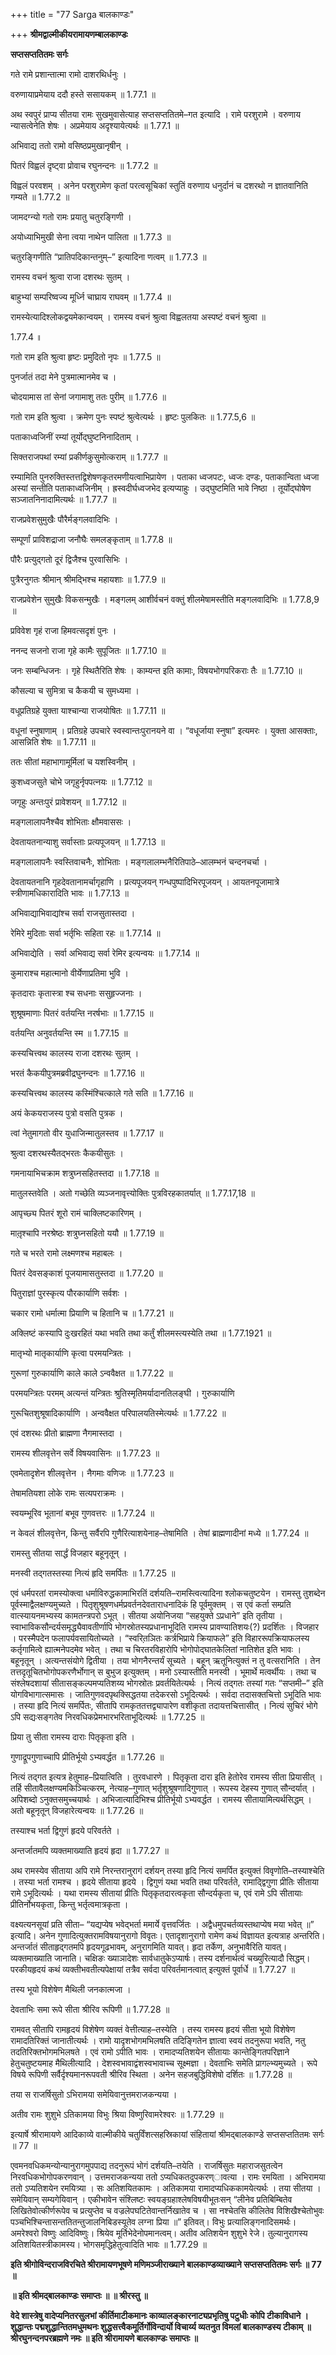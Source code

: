 +++
title = "77 Sarga बालकाण्डः"

+++
**श्रीमद्वाल्मीकीयरामायणम्बालकाण्डः**

**सप्तसप्ततितमः सर्गः**

गते रामे प्रशान्तात्मा रामो दाशरथिर्धनुः ।

वरुणायाप्रमेयाय ददौ हस्ते ससायकम् ॥ 1.77.1 ॥

अथ स्वपुरं प्राप्य सीतया रामः सुखमुवासेत्याह सप्तसप्ततितमे–गत इत्यादि । रामे परशुरामे । वरुणाय न्यासत्वेनेति शेषः । अप्रमेयाय अदृश्यायेत्यर्थः ॥ 1.77.1 ॥

अभिवाद्य ततो रामो वसिष्ठप्रमुखानृषीन् ।

पितरं विह्वलं दृष्ट्वा प्रोवाच रघुनन्दनः ॥ 1.77.2 ॥

विह्वलं परवशम् । अनेन परशुरामेण कृतां परत्वसूचिकां स्तुतिं वरुणाय धनुर्दानं च दशरथो न ज्ञातवानिति गम्यते ॥ 1.77.2 ॥

जामदग्न्यो गतो रामः प्रयातु चतुरङ्गिणी ।

अयोध्याभिमुखी सेना त्वया नाथेन पालिता ॥ 1.77.3 ॥

चतुरङ्गिणीति “प्रातिपदिकान्तनुम्–” इत्यादिना णत्वम् ॥ 1.77.3 ॥

रामस्य वचनं श्रुत्वा राजा दशरथः सुतम् ।

बाहुभ्यां सम्परिष्वज्य मूर्ध्नि चाघ्राय राघवम् ॥ 1.77.4 ॥

रामस्येत्यादिश्लोकद्वयमेकान्वयम् । रामस्य वचनं श्रुत्वा विह्वलतया अस्पष्टं वचनं श्रुत्वा ॥

1.77.4 ॥

गतो राम इति श्रुत्वा हृष्टः प्रमुदितो नृपः ॥ 1.77.5 ॥

पुनर्जातं तदा मेने पुत्रमात्मानमेव च ।

चोदयामास तां सेनां जगामाशु ततः पुरीम् ॥ 1.77.6 ॥

गतो राम इति श्रुत्वा । क्रमेण पुनः स्पष्टं श्रुत्वेत्यर्थः । हृष्टः पुलकितः ॥ 1.77.5,6 ॥

पताकाध्वजिनीं रम्यां तूर्योद्घुष्टनिनादिताम् ।

सिक्तराजपथां रम्यां प्रकीर्णकुसुमोत्कराम् ॥ 1.77.7 ॥

रम्यामिति पुनरुक्तिस्तत्तद्विशेषणकृतरमणीयत्वाभिप्रायेण । पताका ध्वजपटः, ध्वजः दण्डः, पताकान्विता ध्वजा अस्यां सन्तीति पताकाध्वजिनीम् । ह्रस्वदीर्घध्वजभेद इत्यप्याहुः । उद्घुष्टमिति भावे निष्ठा । तूर्योद्घोषेण सञ्जातनिनादामित्यर्थः ॥ 1.77.7 ॥

राजप्रवेशसुमुखैः पौरैर्मङ्गलवादिभिः ।

सम्पूर्णां प्राविशद्राजा जनौघैः समलङ्कृताम् ॥ 1.77.8 ॥

पौरैः प्रत्युद्गतो दूरं द्विजैश्च पुरवासिभिः ।

पुत्रैरनुगतः श्रीमान् श्रीमद्भिश्च महायशाः ॥ 1.77.9 ॥

राजप्रवेशेन सुमुखैः विकसन्मुखैः । मङ्गलम् आशीर्वचनं वक्तुं शीलमेषामस्तीति मङ्गलवादिभिः ॥ 1.77.8,9 ॥

प्रविवेश गृहं राजा हिमवत्सदृशं पुनः ।

ननन्द सजनो राजा गृहे कामैः सुपूजितः ॥ 1.77.10 ॥

जनः सम्बन्धिजनः । गृहे स्थितैरिति शेषः । काम्यन्त इति कामाः, विषयभोगपरिकराः तैः ॥ 1.77.10 ॥

कौसल्या च सुमित्रा च कैकयी च सुमध्यमा ।

वधूप्रतिग्रहे युक्ता याश्चान्या राजयोषितः ॥ 1.77.11 ॥

वधूनां स्नुषाणाम् । प्रतिग्रहे उपचारे स्वस्वान्तःपुरानयने वा । “वधूर्जाया स्नुषा” इत्यमरः । युक्ता आसक्ताः, आसन्निति शेषः ॥ 1.77.11 ॥

ततः सीतां महाभागामूर्मिलां च यशस्विनीम् ।

कुशध्वजसुते चोभे जगृहुर्नृपपत्नयः ॥ 1.77.12 ॥

जगृहुः अन्तःपुरं प्रावेशयन् ॥ 1.77.12 ॥

मङ्गलालापनैश्चैव शोभिताः क्षौमवाससः ।

देवतायतनान्याशु सर्वास्ताः प्रत्यपूजयन् ॥ 1.77.13 ॥

मङ्गलालापनैः स्वस्तिवाचनैः, शोभिताः । मङ्गलालम्भनैरितिपाठे–आलम्भनं चन्दनचर्चा ।

देवतायतनानि गृहदेवतानामर्चागृहाणि । प्रत्यपूजयन् गन्धपुष्पादिभिरपूजयन् । आयतनपूजामात्रे स्त्रीणामधिकारादिति भावः ॥ 1.77.13 ॥

अभिवाद्याभिवाद्यांश्च सर्वा राजसुतास्तदा ।

रेमिरे मुदिताः सर्वा भर्तृभिः सहिता रहः ॥ 1.77.14 ॥

अभिवाद्येति । सर्वा अभिवाद्य सर्वा रेमिर इत्यन्वयः ॥ 1.77.14 ॥

कुमाराश्च महात्मानो वीर्येणाप्रतिमा भुवि ।

कृतदाराः कृतास्त्रा श्च सधनाः ससुहृज्जनाः ।

शुश्रूषमाणाः पितरं वर्तयन्ति नरर्षभाः ॥ 1.77.15 ॥

वर्तयन्ति अनुवर्तयन्ति स्म ॥ 1.77.15 ॥

कस्यचित्त्वथ कालस्य राजा दशरथः सुतम् ।

भरतं कैकयीपुत्रमब्रवीद्रघुनन्दनः ॥ 1.77.16 ॥

कस्यचित्त्वथ कालस्य कस्मिंश्चित्काले गते सति ॥ 1.77.16 ॥

अयं केकयराजस्य पुत्रो वसति पुत्रक ।

त्वां नेतुमागतो वीर युधाजिन्मातुलस्तव ॥ 1.77.17 ॥

श्रुत्वा दशरथस्यैतद्भरतः कैकयीसुतः ।

गमनायाभिचक्राम शत्रुघ्नसहितस्तदा ॥ 1.77.18 ॥

मातुलस्तवेति । अतो गच्छेति व्यञ्जनावृत्त्योक्तिः पुत्रविरहकातर्यात् ॥ 1.77.17,18 ॥

आपृच्छ्य पितरं शूरो रामं चाक्लिष्टकारिणम् ।

मातृ़श्चापि नरश्रेष्ठः शत्रुघ्नसहितो ययौ ॥ 1.77.19 ॥

गते च भरते रामो लक्ष्मणश्च महाबलः ।

पितरं देवसङ्काशं पूजयामासतुस्तदा ॥ 1.77.20 ॥

पितुराज्ञां पुरस्कृत्य पौरकार्याणि सर्वशः ।

चकार रामो धर्मात्मा प्रियाणि च हितानि च ॥ 1.77.21 ॥

अक्लिष्टं कस्यापि दुःखरहितं यथा भवति तथा कर्तुं शीलमस्त्यस्येति तथा ॥ 1.77.1921 ॥

मातृभ्यो मातृकार्याणि कृत्वा परमयन्त्रितः ।

गुरूणां गुरुकार्याणि काले काले ऽन्ववैक्षत ॥ 1.77.22 ॥

परमयन्त्रितः परमम् अत्यन्तं यन्त्रितः श्रुतिस्मृतिमर्यादानतिलङ्घी । गुरुकार्याणि

गुरूचितशुश्रूषादिकार्याणि । अन्ववैक्षत परिपालयतिस्मेत्यर्थः ॥ 1.77.22 ॥

एवं दशरथः प्रीतो ब्राह्मणा नैगमास्तदा ।

रामस्य शीलवृत्तेन सर्वे विषयवासिनः ॥ 1.77.23 ॥

एवमेतादृशेन शीलवृत्तेन । नैगमाः वणिजः ॥ 1.77.23 ॥

तेषामतियशा लोके रामः सत्यपराक्रमः ।

स्वयम्भूरिव भूतानां बभूव गुणवत्तरः ॥ 1.77.24 ॥

न केवलं शीलवृत्तेन, किन्तु सर्वैरपि गुणैरित्याशयेनाह–तेषामिति । तेषां ब्राह्मणादीनां मध्ये ॥ 1.77.24 ॥

रामस्तु सीतया सार्द्धं विजहार बहूनृतून् ।

मनस्वी तद्गतस्तस्या नित्यं हृदि समर्पितः ॥ 1.77.25 ॥

एवं धर्मपरतां रामस्योक्त्वा धर्माविरुद्धकामाभिरतिं दर्शयति–रामस्त्वित्यादिना श्लोकचतुष्टयेन । रामस्तु तुशब्देन पूर्वस्माद्वैलक्षण्यमुच्यते । पितृशुश्रूषणधर्मप्रवर्तनदेवताराधनादिकं हि पूर्वमुक्तम् । स एवं कर्ता सम्प्रति वात्स्यायनमभ्यस्य कामतन्त्रपरो ऽभूत् । सीतया अयोनिजया “सहयुक्ते ऽप्रधाने” इति तृतीया । स्वाभाविकसौन्दर्यसमृद्ध्यैवावतीर्णापि भोगस्रोतस्यप्रधानाभूदिति रामस्य प्रावण्यातिशयः(?) प्रदर्शितः । विजहार । परस्मैपदेन फलापर्यवसायितोच्यते । “स्वरित़ञितः कर्त्रभिप्राये क्रियाफले” इति विहाररूपक्रियाफलस्य कर्तृगामित्वे ह्यात्मनेपदमेव भवेत् । तथा च चिरतरविहारोपि भोगोपोद्घातकेलितां नातिशेत इति भावः । बहूनृतून् । अत्यन्तसंयोगे द्वितीया । तया भोगनैरन्तर्यं सूच्यते । बहून् ऋतूनित्युक्तं न तु वत्सरानिति । तेन तत्तदृतूचितभोगोपकरणैर्भोगान् स बुभुज इत्युक्तम् । मनो ऽस्यास्तीति मनस्वी । भूमार्थे मत्वर्थीयः । तथा च संश्लेषदशायां सीतासङ्कल्पमप्यतिशय्य भोगस्रोतः प्रवर्तयितेत्यर्थः । नित्यं तद्गतः तस्यां गतः “सप्तमी–” इति योगविभागात्समासः । जातिगुणवदपृथक्सिद्धतया तदेकरसो ऽभूदित्यर्थः । सर्वदा तदासक्तचित्तो ऽभूदिति भावः । तस्या हृदि नित्यं समर्पितः, सीतापि रामकृततत्तद्व्यापारेण वशीकृता तदायत्तचित्तासीत् । नित्यं सुचिरं भोगे ऽपि सद्यःसङ्गतेव निरवधिकप्रेमभारभरिताभूदित्यर्थः ॥ 1.77.25 ॥

प्रिया तु सीता रामस्य दाराः पितृकृता इति ।

गुणाद्रूपगुणाच्चापि प्रीतिर्भूयो ऽभ्यवर्द्धत ॥ 1.77.26 ॥

नित्यं तद्गत इत्यत्र हेतुमाह–प्रियात्विति । तुरवधारणे । पितृकृता दारा इति हेतोरेव रामस्य सीता प्रियासीत् । तर्हि सीतावैलक्षण्यमकिञ्चित्करम्, नेत्याह–गुणात् भर्तृशुश्रूषणादिगुणात् । रूपस्य देहस्य गुणात् सौन्दर्यात् । अपिशब्दो ऽनुक्तसमुच्चयार्थः । अभिजात्यादिभिश्च प्रीतिर्भूयो ऽभ्यवर्द्धत । रामस्य सीतायामित्यर्थसिद्धम् । अतो बहूनृतून् विजहारेत्यन्वयः ॥ 1.77.26 ॥

तस्याश्च भर्ता द्विगुणं हृदये परिवर्तते ।

अन्तर्जातमपि व्यक्तमाख्याति हृदयं हृदा ॥ 1.77.27 ॥

अथ रामस्येव सीताया अपि रामे निरन्तरानुरागं दर्शयन् तस्या हृदि नित्यं समर्पित इत्युक्तं विवृणोति–तस्याश्चेति । तस्या भर्ता रामश्च । हृदये सीताया हृदये । द्विगुणं यथा भवति तथा परिवर्तते, रामाद्द्विगुणा प्रीतिः सीताया रामे ऽभूदित्यर्थः । यथा रामस्य सीतायां प्रीतिः पितृकृतदारत्वकृता सौन्दर्यकृता च, एवं रामे ऽपि सीतायाः प्रीतिर्नोभयकृता, किन्तु भर्तृत्वमात्रकृता ।

वक्ष्यत्यनसूयां प्रति सीता– “यद्यप्येष भवेद्भर्ता ममार्ये वृत्तवर्जितः । अद्वैधमुपचर्तव्यस्तथाप्येष मया भवेत् ॥” इत्यादि। अनेन गुणादित्युक्तरामविषयानुरागो विवृतः। एतादृशानुरागो रामेण कथं विज्ञायत इत्यत्राह अन्तरिति। अन्तर्जातं सीताहृद्गतमपि हृदयगूढभावम्, अनुरागमिति यावत्। हृदा तर्केण, अनुभावैरिति यावत्। व्यक्तमाख्याति जानाति। चक्षिङः ख्याञादेशः सार्वधातुकेऽप्यार्षः। तस्य दर्शनार्थत्वं चख्युरित्यादौ सिद्धम्। परकीयहृदयं कथं व्यक्तीभवतीत्यपेक्षायां तत्रैव सर्वदा परिवर्तमानत्वात् इत्युक्तं पूर्वार्धे ॥ 1.77.27 ॥

तस्य भूयो विशेषेण मैथिली जनकात्मजा ।

देवताभिः समा रूपे सीता श्रीरिव रूपिणी ॥ 1.77.28 ॥

रामवत् सीतापि रामहृदयं विशेषेण व्यक्तं वेत्तीत्याह–तस्येति । तस्य रामस्य हृदयं सीता भूयो विशेषेण रामादतिरिक्तं जानातीत्यर्थः । रामो यादृशभोगमभिलषति तदिङ्गितेन ज्ञात्वा स्वयं तदनुरूपा भवति, नतु तदतिरिक्तभोगमभिलषते । एवं रामो ऽपीति भावः । रामादप्यतिशयेन सीतायाः कान्तेङ्गितपरिज्ञाने हेतुचतुष्टयमाह मैथिलीत्यादि । देशस्वभावाद्वंशस्वभावाच्च सूक्ष्मज्ञा । देवताभिः समेति प्रागल्भ्यमुच्यते । रूपे विषये रूपिणी सर्वैर्दृश्यमानरूपवती श्रीरिव स्थिता । अनेन सहजबुद्धिविशेषो दर्शितः ॥ 1.77.28 ॥

तया स राजर्षिसुतो ऽभिरामया समेयिवानुत्तमराजकन्यया ।

अतीव रामः शुशुभे ऽतिकामया विभुः श्रिया विष्णुरिवामरेश्वरः ॥ 1.77.29 ॥

इत्यार्षे श्रीरामायणे आदिकाव्ये वाल्मीकीये चतुर्विंशत्सहस्रिकायां संहितायां श्रीमद्बालकाण्डे सप्तसप्ततितमः सर्गः ॥ 77 ॥

एवमनवधिकमन्योन्यानुरागमुपपाद्य तदनुरूपं भोगं दर्शयति–तयेति । राजर्षिसुतः महाराजसुतत्वेन निरवधिकभोगोपकरणवान् । उत्तमराजकन्यया ततो ऽप्यधिकतदुपकरण्ावत्या । रामः रमयिता । अभिरामया ततो ऽप्यतिशयेन रमयित्र्या । सः अतिशयितकामः । अतिकामया रामादप्यधिककामयेत्यर्थः । तया सीतया । समेयिवान् सम्यगेयिवान् । एकीभावेन संश्लिष्टः स्वयङ्ग्रहाश्लेषविषयीभूतःसन् “लीनेव प्रतिबिम्बितेव लिखितेवोत्कीर्णरूपेव च प्रत्युप्तेव च वज्रलेपघटितेवान्तर्निखातेव च । सा नश्चेतसि कीलितेव विशिखैश्चेतोभुवः पञ्चभिश्चिन्तासन्ततितन्तुजालनिबिडस्यूतेव लग्ना प्रिया ॥” इतिवत्। विभुः प्रत्यालिङ्गनादिसमर्थः। अमरेश्वरो विष्णुः आदिविष्णुः। श्रियेव मूर्तिभेदेनोपमानत्वम्। अतीव अतिशयेन शुशुभे रेजे। तुल्यानुरागस्य अतिशयितस्त्रीकामस्य। भोगसमृद्धिहेतुत्वादिति भावः ॥ 1.77.29 ॥

**इति श्रीगोविन्दराजविरचिते श्रीरामायणभूषणे मणिमञ्जीराख्याने बालकाण्डव्याख्याने सप्तसप्ततितमः सर्गः ॥ 77 ॥**

**॥ इति श्रीमद्बालकाण्डः समाप्तः ॥ ॥ श्रीरस्तु ॥**

**वेदे शास्त्रेषु वादेप्यनितरसुलभां कीर्तिमाटीकमानः काव्यालङ्कारनाट्यप्रभृतिषु पटुधीः कोपि टीकाविधाने । शुद्धान्तः पद्मशुद्धान्तितमधुमथनः शुद्धसत्त्वैकमूर्तिर्गोविन्दार्यो विचार्य्य व्यतनुत विमलां बालकाण्डस्य टीकाम् ॥ श्रीरघुनन्दनपरब्रह्मणे नमः ॥ इति श्रीरामायणे बालकाण्डः समाप्तः ॥**

